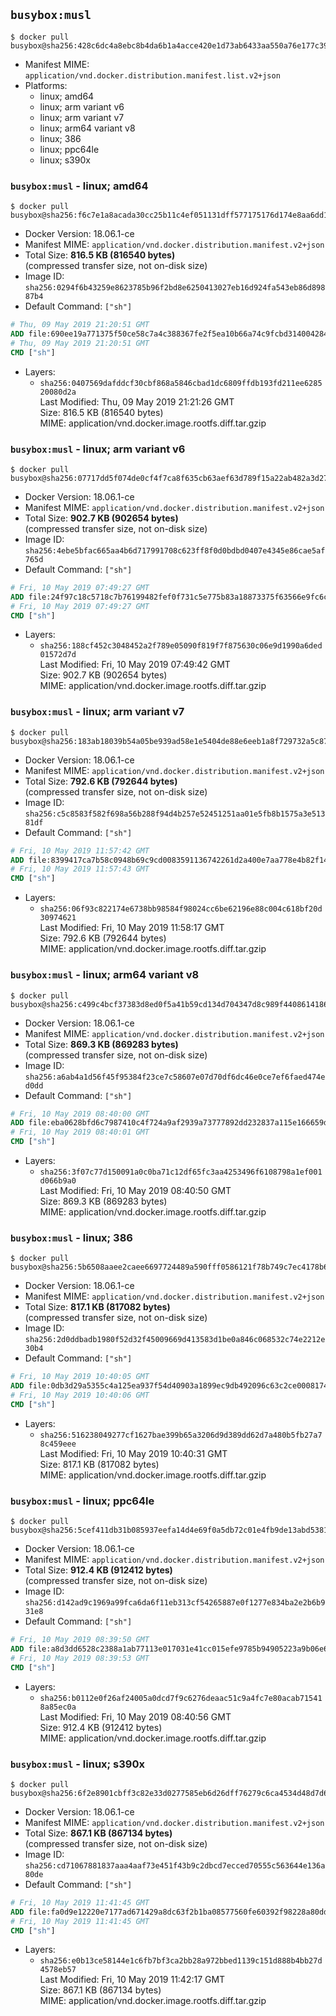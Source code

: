 ## `busybox:musl`

```console
$ docker pull busybox@sha256:428c6dc4a8ebc8b4da6b1a4acce420e1d73ab6433aa550a76e177c39569a3726
```

-	Manifest MIME: `application/vnd.docker.distribution.manifest.list.v2+json`
-	Platforms:
	-	linux; amd64
	-	linux; arm variant v6
	-	linux; arm variant v7
	-	linux; arm64 variant v8
	-	linux; 386
	-	linux; ppc64le
	-	linux; s390x

### `busybox:musl` - linux; amd64

```console
$ docker pull busybox@sha256:f6c7e1a8acada30cc25b11c4ef051131dff577175176d174e8aa6dd18d412277
```

-	Docker Version: 18.06.1-ce
-	Manifest MIME: `application/vnd.docker.distribution.manifest.v2+json`
-	Total Size: **816.5 KB (816540 bytes)**  
	(compressed transfer size, not on-disk size)
-	Image ID: `sha256:0294f6b43259e8623785b96f2bd8e6250413027eb16d924fa543eb86d89887b4`
-	Default Command: `["sh"]`

```dockerfile
# Thu, 09 May 2019 21:20:51 GMT
ADD file:690ee19a771375f50ce58c7a4c388367fe2f5ea10b66a74c9fcbd3140042849d in / 
# Thu, 09 May 2019 21:20:51 GMT
CMD ["sh"]
```

-	Layers:
	-	`sha256:0407569dafddcf30cbf868a5846cbad1dc6809ffdb193fd211ee628520080d2a`  
		Last Modified: Thu, 09 May 2019 21:21:26 GMT  
		Size: 816.5 KB (816540 bytes)  
		MIME: application/vnd.docker.image.rootfs.diff.tar.gzip

### `busybox:musl` - linux; arm variant v6

```console
$ docker pull busybox@sha256:07717dd5f074de0cf4f7ca8f635cb63aef63d789f15a22ab482a3d27a0a1f881
```

-	Docker Version: 18.06.1-ce
-	Manifest MIME: `application/vnd.docker.distribution.manifest.v2+json`
-	Total Size: **902.7 KB (902654 bytes)**  
	(compressed transfer size, not on-disk size)
-	Image ID: `sha256:4ebe5bfac665aa4b6d717991708c623ff8f0d0bdbd0407e4345e86cae5af765d`
-	Default Command: `["sh"]`

```dockerfile
# Fri, 10 May 2019 07:49:27 GMT
ADD file:24f97c18c5718c7b76199482fef0f731c5e775b83a18873375f63566e9fc6c2b in / 
# Fri, 10 May 2019 07:49:27 GMT
CMD ["sh"]
```

-	Layers:
	-	`sha256:188cf452c3048452a2f789e05090f819f7f875630c06e9d1990a6ded01572d7d`  
		Last Modified: Fri, 10 May 2019 07:49:42 GMT  
		Size: 902.7 KB (902654 bytes)  
		MIME: application/vnd.docker.image.rootfs.diff.tar.gzip

### `busybox:musl` - linux; arm variant v7

```console
$ docker pull busybox@sha256:183ab18039b54a05be939ad58e1e5404de88e6eeb1a8f729732a5c878bd4cf00
```

-	Docker Version: 18.06.1-ce
-	Manifest MIME: `application/vnd.docker.distribution.manifest.v2+json`
-	Total Size: **792.6 KB (792644 bytes)**  
	(compressed transfer size, not on-disk size)
-	Image ID: `sha256:c5c8583f582f698a56b288f94d4b257e52451251aa01e5fb8b1575a3e51381df`
-	Default Command: `["sh"]`

```dockerfile
# Fri, 10 May 2019 11:57:42 GMT
ADD file:8399417ca7b58c0948b69c9cd0083591136742261d2a400e7aa778e4b82f14c2 in / 
# Fri, 10 May 2019 11:57:43 GMT
CMD ["sh"]
```

-	Layers:
	-	`sha256:06f93c822174e6738bb98584f98024cc6be62196e88c004c618bf20d30974621`  
		Last Modified: Fri, 10 May 2019 11:58:17 GMT  
		Size: 792.6 KB (792644 bytes)  
		MIME: application/vnd.docker.image.rootfs.diff.tar.gzip

### `busybox:musl` - linux; arm64 variant v8

```console
$ docker pull busybox@sha256:c499c4bcf37383d8ed0f5a41b59cd134d704347d8c989f44086141867886c78d
```

-	Docker Version: 18.06.1-ce
-	Manifest MIME: `application/vnd.docker.distribution.manifest.v2+json`
-	Total Size: **869.3 KB (869283 bytes)**  
	(compressed transfer size, not on-disk size)
-	Image ID: `sha256:a6ab4a1d56f45f95384f23ce7c58607e07d70df6dc46e0ce7ef6faed474ed0dd`
-	Default Command: `["sh"]`

```dockerfile
# Fri, 10 May 2019 08:40:00 GMT
ADD file:eba0628bfd6c7987410c4f724a9af2939a73777892dd232837a115e166659d6d in / 
# Fri, 10 May 2019 08:40:01 GMT
CMD ["sh"]
```

-	Layers:
	-	`sha256:3f07c77d150091a0c0ba71c12df65fc3aa4253496f6108798a1ef001d066b9a0`  
		Last Modified: Fri, 10 May 2019 08:40:50 GMT  
		Size: 869.3 KB (869283 bytes)  
		MIME: application/vnd.docker.image.rootfs.diff.tar.gzip

### `busybox:musl` - linux; 386

```console
$ docker pull busybox@sha256:5b6508aaee2caee6697724489a590fff0586121f78b749c7ec4178b6871523b8
```

-	Docker Version: 18.06.1-ce
-	Manifest MIME: `application/vnd.docker.distribution.manifest.v2+json`
-	Total Size: **817.1 KB (817082 bytes)**  
	(compressed transfer size, not on-disk size)
-	Image ID: `sha256:2d0ddbadb1980f52d32f45009669d413583d1be0a846c068532c74e2212e30b4`
-	Default Command: `["sh"]`

```dockerfile
# Fri, 10 May 2019 10:40:05 GMT
ADD file:0db3d29a5355c4a125ea937f54d40903a1899ec9db492096c63c2ce0008174e1 in / 
# Fri, 10 May 2019 10:40:06 GMT
CMD ["sh"]
```

-	Layers:
	-	`sha256:516238049277cf1627bae399b65a3206d9d389dd62d7a480b5fb27a78c459eee`  
		Last Modified: Fri, 10 May 2019 10:40:31 GMT  
		Size: 817.1 KB (817082 bytes)  
		MIME: application/vnd.docker.image.rootfs.diff.tar.gzip

### `busybox:musl` - linux; ppc64le

```console
$ docker pull busybox@sha256:5cef411db31b085937eefa14d4e69f0a5db72c01e4fb9de13abd5381f9e3174e
```

-	Docker Version: 18.06.1-ce
-	Manifest MIME: `application/vnd.docker.distribution.manifest.v2+json`
-	Total Size: **912.4 KB (912412 bytes)**  
	(compressed transfer size, not on-disk size)
-	Image ID: `sha256:d142ad9c1969a99fca6da6f11eb313cf54265887e0f1277e834ba2e2b6b931e8`
-	Default Command: `["sh"]`

```dockerfile
# Fri, 10 May 2019 08:39:50 GMT
ADD file:a8d3dd6528c2388a1ab77113e017031e41cc015efe9785b94905223a9b06e639 in / 
# Fri, 10 May 2019 08:39:53 GMT
CMD ["sh"]
```

-	Layers:
	-	`sha256:b0112e0f26af24005a0dcd7f9c6276deaac51c9a4fc7e80acab715418a85ec0a`  
		Last Modified: Fri, 10 May 2019 08:40:56 GMT  
		Size: 912.4 KB (912412 bytes)  
		MIME: application/vnd.docker.image.rootfs.diff.tar.gzip

### `busybox:musl` - linux; s390x

```console
$ docker pull busybox@sha256:6f2e8901cbff3c82e33d0277585eb6d26dff76279c6ca4534d48d7d6de302799
```

-	Docker Version: 18.06.1-ce
-	Manifest MIME: `application/vnd.docker.distribution.manifest.v2+json`
-	Total Size: **867.1 KB (867134 bytes)**  
	(compressed transfer size, not on-disk size)
-	Image ID: `sha256:cd71067881837aaa4aaf73e451f43b9c2dbcd7ecced70555c563644e136a80de`
-	Default Command: `["sh"]`

```dockerfile
# Fri, 10 May 2019 11:41:45 GMT
ADD file:fa0d9e12220e7177ad671429a8dc63f2b1ba08577560fe60392f98228a80dd8b in / 
# Fri, 10 May 2019 11:41:45 GMT
CMD ["sh"]
```

-	Layers:
	-	`sha256:e0b13ce58144e1c6fb7bf3ca2bb28a972bbed1139c151d888b4bb27d4578eb57`  
		Last Modified: Fri, 10 May 2019 11:42:17 GMT  
		Size: 867.1 KB (867134 bytes)  
		MIME: application/vnd.docker.image.rootfs.diff.tar.gzip
